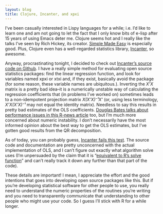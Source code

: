 ```yaml
---
layout: blog
title: Clojure, Incanter, and xpxi
---
```


I’ve been casually interested in Lispy languages for a while; i.e. I’d
like to learn one and am not going to let the fact that I only know
bits of e-lisp after 15 years of using Emacs deter me.  Clojure seems
hot and I really like the talks I’ve seen by Rich Hickey, its creator.
[Simple Made Easy](http://www.infoq.com/presentations/Simple-Made-Easy#.UWTGZZuG4ks.wordpress)
is especially good.  Plus, Clojure even has a well-regarded statistics
library, [Incanter](http://incanter.org/), so awesome.

Anyway, procrastinating tonight, I decided to check out
[Incanter’s source code on Github](https://github.com/liebke/incanter).
I have a really simple method for evaluating open source statistics
packages: find the linear regression function, and look for variables
named xpxi or xtxi and, if they exist, basically avoid the package
(for some reason, these variable names are ubiquitous.).  Inverting
the *X’X* matrix is a pretty bad idea–it is a numerically unstable way
of calculating the regression coefficients that (in problems I’ve
worked on) sometimes leads to a non-idempotent projection matrix
*X(X’X)⁻¹X’* (or, using less terminology, *X’X(X’X)⁻¹* may not equal
the identity matrix).  Needless to say this results in pretty bad
estimates of the OLS coefficients.  [Douglas Bates talks about
performance issues in this R-news article](http://www.r-project.org/doc/Rnews/Rnews_2004-1.pdf#section*.31) too, but I’m much more
concerned about numeric instability.  I don’t necessarily have the
most informed opinion about the best way to get the OLS estimates, but
I’ve gotten good results from the QR decomposition.

As of today, you can probably guess, [Incanter fails this test](https://github.com/liebke/incanter/blob/master/modules/incanter-core/src/incanter/stats.clj#L2067).
The source code and documentation are pretty unconcerned with the
actual implementation of OLS, and I can’t figure out exactly what
algorithm solve uses (I’m unpersuaded by the claim that it is
“[equivalent to R’s solve function](https://github.com/liebke/incanter/blob/master/modules/incanter-core/src/incanter/core.clj#L682)”
and can’t really track it down any further than that part of the
code).

These details are important!  I mean, I appreciate the effort and the
good intentions that goes into developing open source packages like
this.  But if you’re developing statistical software for other people
to use, you really need to understand the numeric properties of the
routines you’re writing and you need to transparently communicate that
understanding to other people who might use your code.  So I guess
I’ll stick with R for a while longer.
